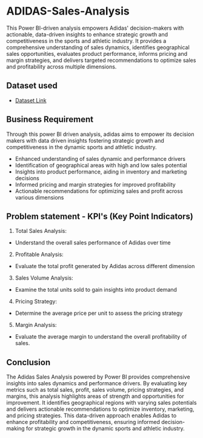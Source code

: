 # ADIDAS-Sales-Analysis

This Power BI-driven analysis empowers Adidas' decision-makers with actionable, data-driven insights to enhance strategic growth and competitiveness in the sports and athletic industry. It provides a comprehensive understanding of sales dynamics, identifies geographical sales opportunities, evaluates product performance, informs pricing and margin strategies, and delivers targeted recommendations to optimize sales and profitability across multiple dimensions.

## Dataset used
- <a href="https://github.com/Rupasinghe99/ADIDAS-Sales-Analysis/blob/main/Adidas%20US%20Sales%20Datasets.xlsx">Dataset Link</a>

## Business Requirement
Through this power BI driven analysis, adidas aims to empower its decision makers with data driven insights fostering strategic growth and competitiveness in the dynamic sports and athletic industry.
- Enhanced understanding of sales dynamic and performance drivers
- Identification of geographical areas with high and low sales potential
- Insights into product performance, aiding in inventory and marketing decisions
- Informed pricing and margin strategies for improved profitability
- Actionable recommendations for optimizing sales and profit across various dimensions

## Problem statement - KPI's (Key Point Indicators)
1. Total Sales Analysis:
- Understand the overall sales performance of Adidas over time
2. Profitable Analysis:
- Evaluate the total profit generated by Adidas across different dimension
3. Sales Volume Analysis:
- Examine the total units sold to gain insights into product demand
4. Pricing Strategy:
- Determine the average price per unit to assess the pricing strategy
5. Margin Analysis:
- Evaluate the average margin to understand the overall profitability of sales.

## Conclusion

The Adidas Sales Analysis powered by Power BI provides comprehensive insights into sales dynamics and performance drivers. By evaluating key metrics such as total sales, profit, sales volume, pricing strategies, and margins, this analysis highlights areas of strength and opportunities for improvement. It identifies geographical regions with varying sales potentials and delivers actionable recommendations to optimize inventory, marketing, and pricing strategies. This data-driven approach enables Adidas to enhance profitability and competitiveness, ensuring informed decision-making for strategic growth in the dynamic sports and athletic industry.
